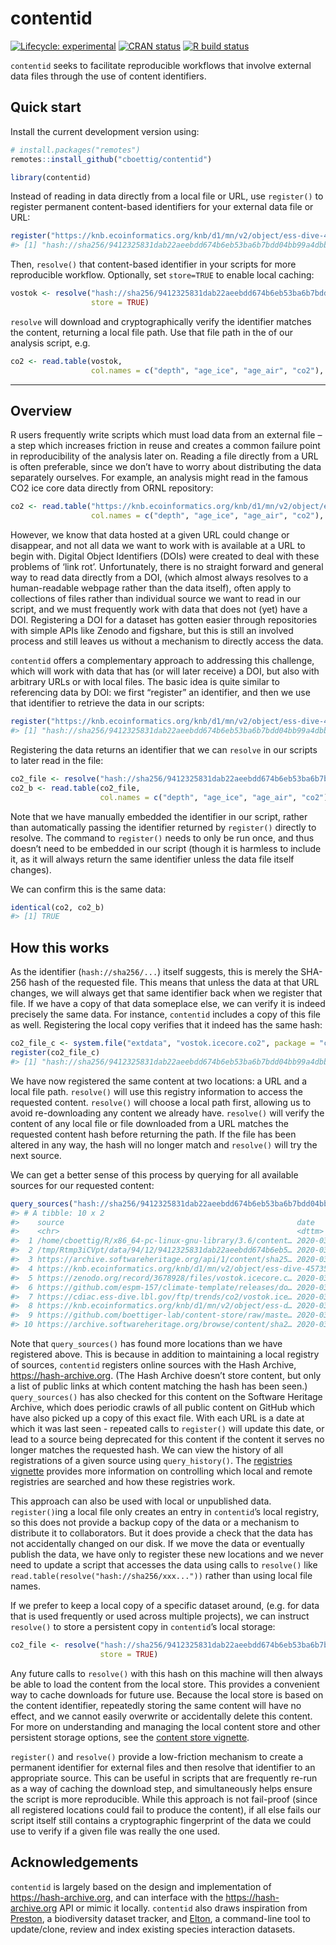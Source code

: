 
<!-- README.md is generated from README.Rmd. Please edit that file -->

# contentid

<!-- badges: start -->

[![Lifecycle:
experimental](https://img.shields.io/badge/lifecycle-experimental-orange.svg)](https://www.tidyverse.org/lifecycle/#experimental)
[![CRAN
status](https://www.r-pkg.org/badges/version/contentid)](https://CRAN.R-project.org/package=contentid)
[![R build
status](https://github.com/cboettig/contentid/workflows/R-CMD-check/badge.svg)](https://github.com/cboettig/contentid/actions)
<!-- badges: end -->

`contentid` seeks to facilitate reproducible workflows that involve
external data files through the use of content identifiers.

## Quick start

Install the current development version using:

``` r
# install.packages("remotes")
remotes::install_github("cboettig/contentid")
```

``` r
library(contentid)
```

Instead of reading in data directly from a local file or URL, use
`register()` to register permanent content-based identifiers for your
external data file or URL:

``` r
register("https://knb.ecoinformatics.org/knb/d1/mn/v2/object/ess-dive-457358fdc81d3a5-20180726T203952542")
#> [1] "hash://sha256/9412325831dab22aeebdd674b6eb53ba6b7bdd04bb99a4dbb21ddff646287e37"
```

Then, `resolve()` that content-based identifier in your scripts for more
reproducible workflow. Optionally, set `store=TRUE` to enable local
caching:

``` r
vostok <- resolve("hash://sha256/9412325831dab22aeebdd674b6eb53ba6b7bdd04bb99a4dbb21ddff646287e37",
                  store = TRUE)
```

`resolve` will download and cryptographically verify the identifier
matches the content, returning a local file path. Use that file path in
the of our analysis script, e.g.

``` r
co2 <- read.table(vostok, 
                  col.names = c("depth", "age_ice", "age_air", "co2"), skip = 21)
```

-----

## Overview

R users frequently write scripts which must load data from an external
file – a step which increases friction in reuse and creates a common
failure point in reproducibility of the analysis later on. Reading a
file directly from a URL is often preferable, since we don’t have to
worry about distributing the data separately ourselves. For example, an
analysis might read in the famous CO2 ice core data directly from ORNL
repository:

``` r
co2 <- read.table("https://knb.ecoinformatics.org/knb/d1/mn/v2/object/ess-dive-457358fdc81d3a5-20180726T203952542", 
                  col.names = c("depth", "age_ice", "age_air", "co2"), skip = 21)
```

However, we know that data hosted at a given URL could change or
disappear, and not all data we want to work with is available at a URL
to begin with. Digital Object Identifiers (DOIs) were created to deal
with these problems of ‘link rot’. Unfortunately, there is no straight
forward and general way to read data directly from a DOI, (which almost
always resolves to a human-readable webpage rather than the data
itself), often apply to collections of files rather than individual
source we want to read in our script, and we must frequently work with
data that does not (yet) have a DOI. Registering a DOI for a dataset has
gotten easier through repositories with simple APIs like Zenodo and
figshare, but this is still an involved process and still leaves us
without a mechanism to directly access the data.

`contentid` offers a complementary approach to addressing this
challenge, which will work with data that has (or will later receive) a
DOI, but also with arbitrary URLs or with local files. The basic idea is
quite similar to referencing data by DOI: we first “register” an
identifier, and then we use that identifier to retrieve the data in our
scripts:

``` r
register("https://knb.ecoinformatics.org/knb/d1/mn/v2/object/ess-dive-457358fdc81d3a5-20180726T203952542")
#> [1] "hash://sha256/9412325831dab22aeebdd674b6eb53ba6b7bdd04bb99a4dbb21ddff646287e37"
```

Registering the data returns an identifier that we can `resolve` in our
scripts to later read in the
file:

``` r
co2_file <- resolve("hash://sha256/9412325831dab22aeebdd674b6eb53ba6b7bdd04bb99a4dbb21ddff646287e37")
co2_b <- read.table(co2_file, 
                    col.names = c("depth", "age_ice", "age_air", "co2"), skip = 21)
```

Note that we have manually embedded the identifier in our script, rather
than automatically passing the identifier returned by `register()`
directly to resolve. The command to `register()` needs to only be run
once, and thus doesn’t need to be embedded in our script (though it is
harmless to include it, as it will always return the same identifier
unless the data file itself changes).

We can confirm this is the same data:

``` r
identical(co2, co2_b)
#> [1] TRUE
```

## How this works

As the identifier (`hash://sha256/...`) itself suggests, this is merely
the SHA-256 hash of the requested file. This means that unless the data
at that URL changes, we will always get that same identifier back when
we register that file. If we have a copy of that data someplace else, we
can verify it is indeed precisely the same data. For instance,
`contentid` includes a copy of this file as well. Registering the local
copy verifies that it indeed has the same
hash:

``` r
co2_file_c <- system.file("extdata", "vostok.icecore.co2", package = "contentid")
register(co2_file_c)
#> [1] "hash://sha256/9412325831dab22aeebdd674b6eb53ba6b7bdd04bb99a4dbb21ddff646287e37"
```

We have now registered the same content at two locations: a URL and a
local file path. `resolve()` will use this registry information to
access the requested content. `resolve()` will choose a local path
first, allowing us to avoid re-downloading any content we already have.
`resolve()` will verify the content of any local file or file downloaded
from a URL matches the requested content hash before returning the path.
If the file has been altered in any way, the hash will no longer match
and `resolve()` will try the next source.

We can get a better sense of this process by querying for all available
sources for our requested
content:

``` r
query_sources("hash://sha256/9412325831dab22aeebdd674b6eb53ba6b7bdd04bb99a4dbb21ddff646287e37")
#> # A tibble: 10 x 2
#>    source                                                    date               
#>    <chr>                                                     <dttm>             
#>  1 /home/cboettig/R/x86_64-pc-linux-gnu-library/3.6/content… 2020-03-31 17:22:39
#>  2 /tmp/Rtmp3iCVpt/data/94/12/9412325831dab22aeebdd674b6eb5… 2020-03-31 17:22:37
#>  3 https://archive.softwareheritage.org/api/1/content/sha25… 2020-03-31 17:22:39
#>  4 https://knb.ecoinformatics.org/knb/d1/mn/v2/object/ess-dive-457358fdc81d3a5-20180726T203952542   2020-03-31 17:22:38
#>  5 https://zenodo.org/record/3678928/files/vostok.icecore.c… 2020-03-31 16:47:00
#>  6 https://github.com/espm-157/climate-template/releases/do… 2020-03-24 04:29:32
#>  7 https://cdiac.ess-dive.lbl.gov/ftp/trends/co2/vostok.ice… 2020-03-24 04:12:35
#>  8 https://knb.ecoinformatics.org/knb/d1/mn/v2/object/ess-d… 2020-03-23 17:30:50
#>  9 https://github.com/boettiger-lab/content-store/raw/maste… 2020-03-18 22:56:13
#> 10 https://archive.softwareheritage.org/browse/content/sha2… 2020-03-05 06:30:33
```

Note that `query_sources()` has found more locations than we have
registered above. This is because in addition to maintaining a local
registry of sources, `contentid` registers online sources with the Hash
Archive, <https://hash-archive.org>. (The Hash Archive doesn’t store
content, but only a list of public links at which content matching the
hash has been seen.) `query_sources()` has also checked for this content
on the Software Heritage Archive, which does periodic crawls of all
public content on GitHub which have also picked up a copy of this exact
file. With each URL is a date at which it was last seen - repeated calls
to `register()` will update this date, or lead to a source being
deprecated for this content if the content it serves no longer matches
the requested hash. We can view the history of all registrations of a
given source using `query_history()`. The [registries vignette]()
provides more information on controlling which local and remote
registries are searched and how these registries work.

This approach can also be used with local or unpublished data.
`register()`ing a local file only creates an entry in `contentid`’s
local registry, so this does not provide a backup copy of the data or a
mechanism to distribute it to collaborators. But it does provide a check
that the data has not accidentally changed on our disk. If we move the
data or eventually publish the data, we have only to register these new
locations and we never need to update a script that accesses the data
using calls to `resolve()` like
`read.table(resolve("hash://sha256/xxx..."))` rather than using local
file names.

If we prefer to keep a local copy of a specific dataset around,
(e.g. for data that is used frequently or used across multiple
projects), we can instruct `resolve()` to store a persistent copy in
`contentid`’s local
storage:

``` r
co2_file <- resolve("hash://sha256/9412325831dab22aeebdd674b6eb53ba6b7bdd04bb99a4dbb21ddff646287e37", 
                    store = TRUE)
```

Any future calls to `resolve()` with this hash on this machine will then
always be able to load the content from the local store. This provides a
convenient way to cache downloads for future use. Because the local
store is based on the content identifier, repeatedly storing the same
content will have no effect, and we cannot easily overwrite or
accidentally delete this content. For more on understanding and managing
the local content store and other persistent storage options, see the
[content store vignette]().

`register()` and `resolve()` provide a low-friction mechanism to create
a permanent identifier for external files and then resolve that
identifier to an appropriate source. This can be useful in scripts that
are frequently re-run as a way of caching the download step, and
simultaneously helps ensure the script is more reproducible. While this
approach is not fail-proof (since all registered locations could fail to
produce the content), if all else fails our script itself still contains
a cryptographic fingerprint of the data we could use to verify if a
given file was really the one used.

## Acknowledgements

`contentid` is largely based on the design and implementation of
<https://hash-archive.org>, and can interface with the
<https://hash-archive.org> API or mimic it locally. `contentid` also
draws inspiration from [Preston](https://github.com/bio-guoda/preston),
a biodiversity dataset tracker, and
[Elton](https://github.com/globalbioticinteractions/elton), a
command-line tool to update/clone, review and index existing species
interaction datasets.

